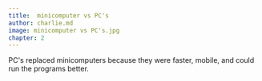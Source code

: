 ```yaml
---
title:  minicomputer vs PC's
author: charlie.md
image: minicomputer vs PC's.jpg
chapter: 2
---
```

PC's replaced minicomputers because they were faster, mobile, and could run the programs better.